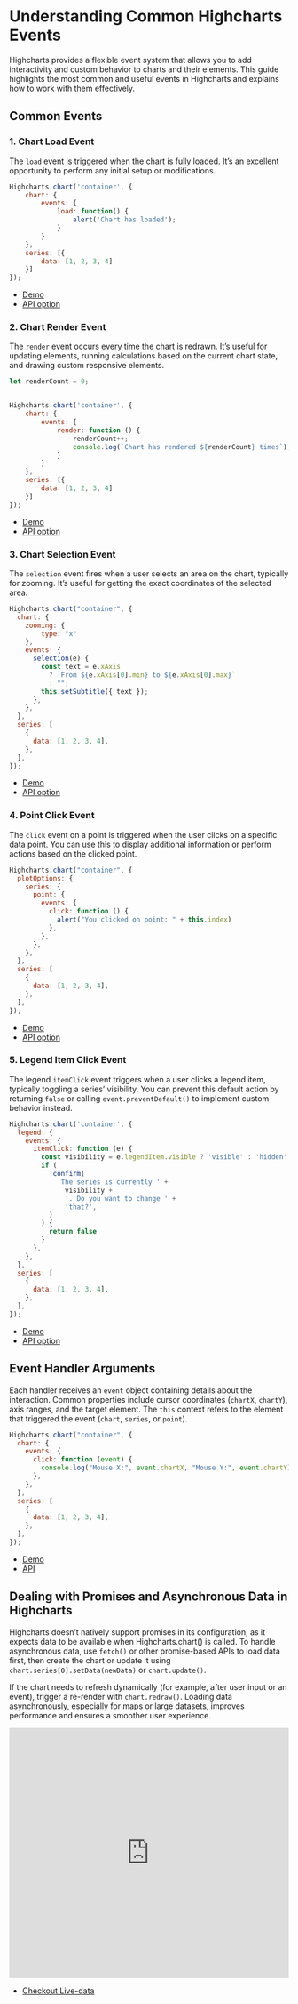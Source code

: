 Understanding Common Highcharts Events
===


Highcharts provides a flexible event system that allows you to add interactivity and custom behavior to charts and their elements. This guide highlights the most common and useful events in Highcharts and explains how to work with them effectively.


## Common Events

### 1. Chart Load Event

The `load` event is triggered when the chart is fully loaded. It’s an excellent opportunity to perform any initial setup or modifications.

```javascript
Highcharts.chart('container', {
    chart: {
        events: {
            load: function() {
                alert('Chart has loaded');
            }
        }
    },
    series: [{
        data: [1, 2, 3, 4]
    }]
});
```
 * [Demo](https://api.highcharts.com/highcharts/chart.events.load)
 * [API option](https://api.highcharts.com/highcharts/chart.events.load)

### 2. Chart Render Event

The `render` event occurs every time the chart is redrawn. It’s useful for updating elements, running calculations based on the current chart state, and drawing custom responsive elements.

```javascript
let renderCount = 0;


Highcharts.chart('container', {
    chart: {
        events: {
            render: function () {
                renderCount++;
                console.log(`Chart has rendered ${renderCount} times`);
            }
        }
    },
    series: [{
        data: [1, 2, 3, 4]
    }]
});
```
 * [Demo](https://jsfiddle.net/gh/get/library/pure/highcharts/highcharts/tree/master/samples/highcharts/members/renderer-on-chart/)
 * [API option](https://api.highcharts.com/highcharts/chart.events.render)

### 3. Chart Selection Event

The `selection` event fires when a user selects an area on the chart, typically for zooming. It’s useful for getting the exact coordinates of the selected area.

```javascript
Highcharts.chart("container", {
  chart: {
    zooming: { 
        type: "x" 
    },
    events: {
      selection(e) {
        const text = e.xAxis
          ? `From ${e.xAxis[0].min} to ${e.xAxis[0].max}`
          : "";
        this.setSubtitle({ text });
      },
    },
  },
  series: [
    {
      data: [1, 2, 3, 4],
    },
  ],
});
```
 * [Demo](https://jsfiddle.net/gh/get/library/pure/highcharts/highcharts/tree/master/samples/highcharts/chart/events-selection/)
 * [API option](https://api.highcharts.com/highcharts/chart.events.selection)

### 4. Point Click Event

The `click` event on a point is triggered when the user clicks on a specific data point. You can use this to display additional information or perform actions based on the clicked point.

```javascript
Highcharts.chart("container", {
  plotOptions: {
    series: {
      point: {
        events: {
          click: function () {
            alert("You clicked on point: " + this.index)
          },
        },
      },
    },
  },
  series: [
    {
      data: [1, 2, 3, 4],
    },
  ],
});
```
 * [Demo](https://jsfiddle.net/gh/get/library/pure/highcharts/highcharts/tree/master/samples/highcharts/plotoptions/series-point-events-click/)
 * [API option](https://api.highcharts.com/highcharts/plotOptions.series.point.events.click)

### 5. Legend Item Click Event

The legend `itemClick` event triggers when a user clicks a legend item, typically toggling a series’ visibility. You can prevent this default action by returning `false` or calling `event.preventDefault()` to implement custom behavior instead.

```javascript
Highcharts.chart('container', {
  legend: {
    events: {
      itemClick: function (e) {
        const visibility = e.legendItem.visible ? 'visible' : 'hidden'
        if (
          !confirm(
            'The series is currently ' +
              visibility +
              '. Do you want to change ' +
              'that?',
          )
        ) {
          return false
        }
      },
    },
  },
  series: [
    {
      data: [1, 2, 3, 4],
    },
  ],
});
```
 * [Demo](https://jsfiddle.net/gh/get/library/pure/highcharts/highcharts/tree/master/samples/highcharts/legend/pie-legend-itemclick/)
 * [API option](https://api.highcharts.com/highcharts/legend.events.itemClick)

## Event Handler Arguments

Each handler receives an `event` object containing details about the interaction.
Common properties include cursor coordinates (`chartX`, `chartY`), axis ranges, and the target element.
The `this` context refers to the element that triggered the event (`chart`, `series`, or `point`).

```javascript
Highcharts.chart("container", {
  chart: {
    events: {
      click: function (event) {
        console.log("Mouse X:", event.chartX, "Mouse Y:", event.chartY)
      },
    },
  },
  series: [
    {
      data: [1, 2, 3, 4],
    },
  ],
});
``` 
* [Demo](https://jsfiddle.net/gh/get/library/pure/highcharts/highcharts/tree/master/samples/highcharts/chart/events-click/)
* [API](https://api.highcharts.com/highcharts/chart.events.click)

## Dealing with Promises and Asynchronous Data in Highcharts

Highcharts doesn’t natively support promises in its configuration, as it expects data to be available when Highcharts.chart() is called. To handle asynchronous data, use `fetch()` or other promise-based APIs to load data first, then create the chart or update it using `chart.series[0].setData(newData)` or `chart.update()`.

If the chart needs to refresh dynamically (for example, after user input or an event), trigger a re-render with `chart.redraw()`. Loading data asynchronously, especially for maps or large datasets, improves performance and ensures a smoother user experience.

<iframe style="width: 100%; height: 450px; border: none;" src="https://www.highcharts.com/samples/embed/highcharts/data/livedata-fetch" allow="fullscreen"></iframe>

 * [Checkout Live-data](https://www.highcharts.com/docs/working-with-data/live-data)